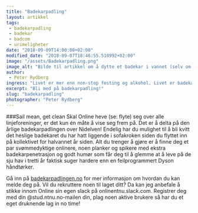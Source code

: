 ```yaml
---
title: "Badekarpadling"
layout: artikkel
tags: 
 - badekarpadling
 - badekar
 - badcom
 - urimeligheter
date: "2018-09-09T14:00:00+02:00"
modified_date: "2018-09-07T18:46:55.510992+02:00"
image: "/assets/Badekarpadling.png"
image_alt: "Bilde til artikkel om å dytte et badekar i vannet (selv om vann egenlig skal oppi badekar)."
author:
 - Peter Rydberg
ingress: "Livet er mer enn non-stop festing og alkohol. Livet er badekarpadling over Nidelven også. Det var det bestefar sa til meg."
excerpt: "Bli med på badekarpadling!"
slug: "badekarpadling"
photographer: "Peter Rydberg"
---
```

###Sail mean, get clean
Skal Online heve (se: flyte) seg over alle linjeforeninger, er det kun én måte å vise seg frem på. Det er å delta på den årlige badekarpadlingen over Nidelven! Endelig har du mulighet til å bli kvitt det heslige badekaret du har hatt liggende i sofakroken siden du flyttet inn på kollektivet for halvannet år siden. Alt du trenger å gjøre er å finne deg et par svømmedyktige onlinere, noen planker og spikere med ekstra badekarpenetrasjon	og godt humør som får deg til å glemme at å leve på de sju hav i tretti år faktisk suger hardere enn en feilprogrammert Dyson håndtørker.

Gå inn på [badekarpadlingen.no](http://www.badekarpadlingen.no) for mer informasjon om hvordan du kan melde deg på. Vil du rekruttere noen til laget ditt? Da kan jeg anbefale å stikke innom Online sin egen slack på onlinentnu.slack.com. Registrer deg med din @stud.ntnu.no-mailen din, plag noen aktive brukere så har du et eget druknende lag in no time!